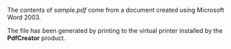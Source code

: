 The contents of *sample.pdf* come from a document created using Microsoft Word 2003.

The file has been generated by printing to the virtual printer installed by the **PdfCreator** product.